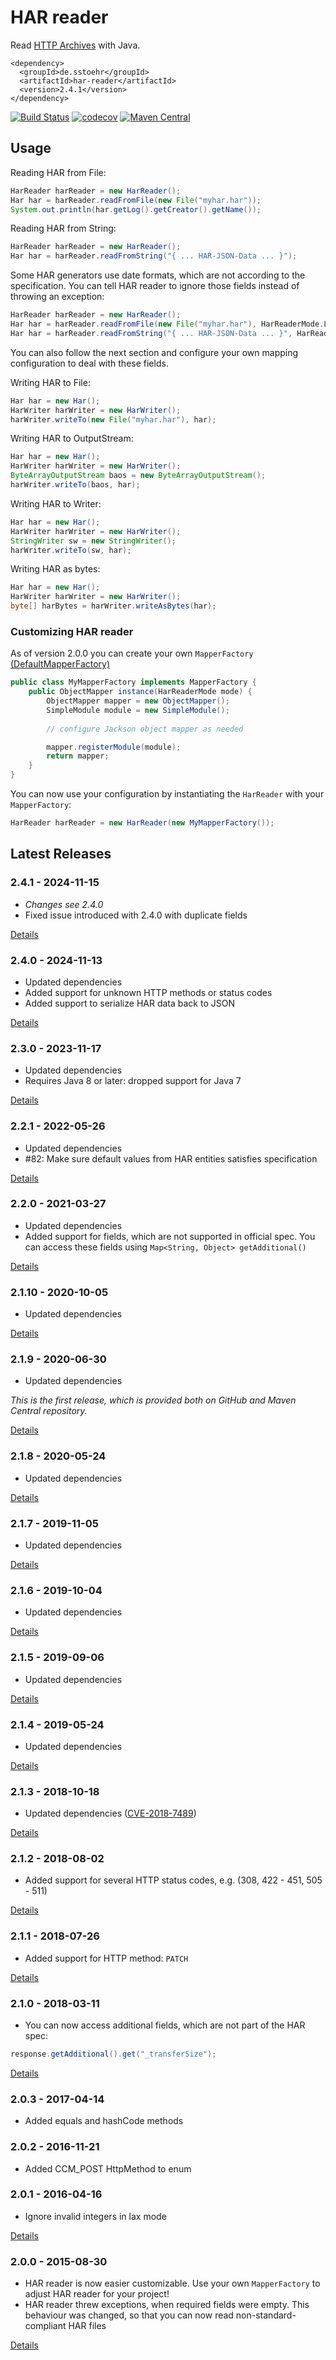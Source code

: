 HAR reader
==========

Read [HTTP Archives](http://www.softwareishard.com/blog/har-12-spec/) with Java.

```
<dependency>
  <groupId>de.sstoehr</groupId>
  <artifactId>har-reader</artifactId>
  <version>2.4.1</version>
</dependency>
```

[![Build Status](https://app.travis-ci.com/sdstoehr/har-reader.svg?branch=main)](https://app.travis-ci.com/sdstoehr/har-reader)
[![codecov](https://codecov.io/github/sdstoehr/har-reader/graph/badge.svg?token=TQ9XVRjg4A)](https://codecov.io/github/sdstoehr/har-reader)
[![Maven Central](https://img.shields.io/maven-central/v/de.sstoehr/har-reader.svg)](http://mvnrepository.com/artifact/de.sstoehr/har-reader)

## Usage

Reading HAR from File:

```java
HarReader harReader = new HarReader();
Har har = harReader.readFromFile(new File("myhar.har"));
System.out.println(har.getLog().getCreator().getName());
```

Reading HAR from String:

```java
HarReader harReader = new HarReader();
Har har = harReader.readFromString("{ ... HAR-JSON-Data ... }");
```

Some HAR generators use date formats, which are not according to the specification.
You can tell HAR reader to ignore those fields instead of throwing an exception:

```java
HarReader harReader = new HarReader();   
Har har = harReader.readFromFile(new File("myhar.har"), HarReaderMode.LAX);
Har har = harReader.readFromString("{ ... HAR-JSON-Data ... }", HarReaderMode.LAX);
```

You can also follow the next section and configure your own mapping configuration to deal with these fields.

Writing HAR to File:

```java
Har har = new Har();
HarWriter harWriter = new HarWriter();
harWriter.writeTo(new File("myhar.har"), har);
```

Writing HAR to OutputStream:

```java
Har har = new Har();
HarWriter harWriter = new HarWriter();
ByteArrayOutputStream baos = new ByteArrayOutputStream();
harWriter.writeTo(baos, har);
```

Writing HAR to Writer:

```java
Har har = new Har();
HarWriter harWriter = new HarWriter();
StringWriter sw = new StringWriter();
harWriter.writeTo(sw, har);
```

Writing HAR as bytes:

```java
Har har = new Har();
HarWriter harWriter = new HarWriter();
byte[] harBytes = harWriter.writeAsBytes(har);
```

### Customizing HAR reader

As of version 2.0.0 you can create your own `MapperFactory` [(DefaultMapperFactory)](src/main/java/de/sstoehr/harreader/jackson/DefaultMapperFactory.java)

 
```java
public class MyMapperFactory implements MapperFactory {
    public ObjectMapper instance(HarReaderMode mode) {
        ObjectMapper mapper = new ObjectMapper();
        SimpleModule module = new SimpleModule();
        
        // configure Jackson object mapper as needed

        mapper.registerModule(module);
        return mapper;
    }
}
```

You can now use your configuration by instantiating the `HarReader` with your `MapperFactory`:

```java
HarReader harReader = new HarReader(new MyMapperFactory());
```

## Latest Releases

### 2.4.1 - 2024-11-15

* _Changes see 2.4.0_
* Fixed issue introduced with 2.4.0 with duplicate fields

[Details](https://github.com/sdstoehr/har-reader/releases/tag/har-reader-2.4.1)

### 2.4.0 - 2024-11-13

* Updated dependencies
* Added support for unknown HTTP methods or status codes
* Added support to serialize HAR data back to JSON

[Details](https://github.com/sdstoehr/har-reader/releases/tag/har-reader-2.4.0)

### 2.3.0 - 2023-11-17

* Updated dependencies
* Requires Java 8 or later: dropped support for Java 7

[Details](https://github.com/sdstoehr/har-reader/releases/tag/har-reader-2.3.0)


### 2.2.1 - 2022-05-26

* Updated dependencies
* #82: Make sure default values from HAR entities satisfies specification

[Details](https://github.com/sdstoehr/har-reader/releases/tag/har-reader-2.2.1)

### 2.2.0 - 2021-03-27

* Updated dependencies
* Added support for fields, which are not supported in official spec. You can access these fields using `Map<String, Object> getAdditional()`

[Details](https://github.com/sdstoehr/har-reader/releases/tag/har-reader-2.2.0)

### 2.1.10 - 2020-10-05

* Updated dependencies

[Details](https://github.com/sdstoehr/har-reader/releases/tag/har-reader-2.1.10)

### 2.1.9 - 2020-06-30

* Updated dependencies

_This is the first release, which is provided both on GitHub and Maven Central repository._

[Details](https://github.com/sdstoehr/har-reader/releases/tag/har-reader-2.1.9)

### 2.1.8 - 2020-05-24

* Updated dependencies

[Details](https://github.com/sdstoehr/har-reader/releases/tag/har-reader-2.1.8)

### 2.1.7 - 2019-11-05

* Updated dependencies

[Details](https://github.com/sdstoehr/har-reader/releases/tag/har-reader-2.1.7)

### 2.1.6 - 2019-10-04

* Updated dependencies

[Details](https://github.com/sdstoehr/har-reader/releases/tag/har-reader-2.1.6)

### 2.1.5 - 2019-09-06

* Updated dependencies

[Details](https://github.com/sdstoehr/har-reader/releases/tag/har-reader-2.1.5)

### 2.1.4 - 2019-05-24

* Updated dependencies

[Details](https://github.com/sdstoehr/har-reader/releases/tag/har-reader-2.1.4)

### 2.1.3 - 2018-10-18

* Updated dependencies ([CVE-2018-7489](https://nvd.nist.gov/vuln/detail/CVE-2018-7489))

[Details](https://github.com/sdstoehr/har-reader/releases/tag/har-reader-2.1.3)

### 2.1.2 - 2018-08-02

* Added support for several HTTP status codes, e.g. (308, 422 - 451, 505 - 511)

[Details](https://github.com/sdstoehr/har-reader/releases/tag/har-reader-2.1.2)

### 2.1.1 - 2018-07-26

* Added support for HTTP method: ```PATCH```

[Details](https://github.com/sdstoehr/har-reader/releases/tag/har-reader-2.1.1)

### 2.1.0 - 2018-03-11

* You can now access additional fields, which are not part of the HAR spec:

```java
response.getAdditional().get("_transferSize");
```

[Details](https://github.com/sdstoehr/har-reader/releases/tag/har-reader-2.1.0)

### 2.0.3 - 2017-04-14

* Added equals and hashCode methods

### 2.0.2 - 2016-11-21

* Added CCM_POST HttpMethod to enum

### 2.0.1 - 2016-04-16 

* Ignore invalid integers in lax mode

[Details](https://github.com/sdstoehr/har-reader/releases/tag/har-reader-2.0.1)

### 2.0.0 - 2015-08-30

* HAR reader is now easier customizable. Use your own `MapperFactory` to adjust HAR reader for your project!
* HAR reader threw exceptions, when required fields were empty. This behaviour was changed, so that you can now read non-standard-compliant HAR files
  
[Details](https://github.com/sdstoehr/har-reader/releases/tag/har-reader-2.0.0)  
